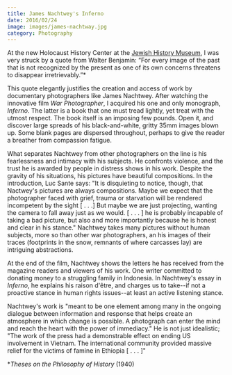 ```yaml
---
title: James Nachtwey's Inferno
date: 2016/02/24
image: images/james-nachtway.jpg
category: Photography
---
```


At the new Holocaust History Center at the [Jewish History Museum](http://jewishhistorymuseum.org/), I was very struck by a quote from Walter Benjamin: “For every image of the past that is not recognized by the present as one of its own concerns threatens to disappear irretrievably.”\*

This quote elegantly justifies the creation and access of work by documentary photographers like James Nachtwey. After watching the innovative film _War Photographer_, I acquired his one and only monograph, _Inferno_. The latter is a book that one must tread lightly, yet treat with the utmost respect. The book itself is an imposing few pounds. Open it, and discover large spreads of his black-and-white, gritty 35mm images blown up. Some blank pages are dispersed throughout, perhaps to give the reader a breather from compassion fatigue.

What separates Nachtwey from other photographers on the line is his fearlessness and intimacy with his subjects. He confronts violence, and the trust he is awarded by people in distress shows in his work. Despite the gravity of his situations, his pictures have beautiful compositions. In the introduction, Luc Sante says: "It is disquieting to notice, though, that Nactwey's pictures are always compositions. Maybe we expect that the photographer faced with grief, trauma or starvation will be rendered incompetent by the sight \[ . . .\] But maybe we are just projecting, wanting the camera to fall away just as we would. \[ . . . \] he is probably incapable of taking a bad picture, but also and more importantly because he is honest and clear in his stance." Nachtwey takes many pictures without human subjects, more so than other war photographers, an his images of their traces (footprints in the snow, remnants of where carcasses lay) are intriguing abstractions.

At the end of the film, Nachtwey shows the letters he has received from the magazine readers and viewers of his work. One writer committed to donating money to a struggling family in Indonesia. In Nachtwey's essay in _Inferno_, he explains his raison d'être, and charges us to take--if not a proactive stance in human rights issues--at least an active listening stance.

Nachtwey's work is "meant to be one element among many in the ongoing dialogue between information and response that helps create an atmosphere in which change is possible. A photograph can enter the mind and reach the heart with the power of immediacy." He is not just idealistic; "The work of the press had a demonstrable effect on ending US involvement in Vietnam. The international community provided massive relief for the victims of famine in Ethiopia \[ . . . \]"

\*_Theses on the Philosophy of History_ (1940)

